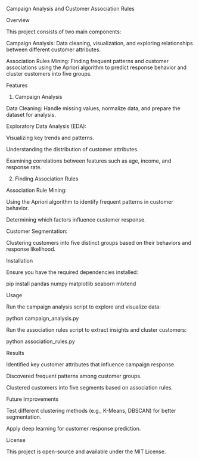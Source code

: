 Campaign Analysis and Customer Association Rules

Overview

This project consists of two main components:

Campaign Analysis: Data cleaning, visualization, and exploring relationships between different customer attributes.

Association Rules Mining: Finding frequent patterns and customer associations using the Apriori algorithm to predict response behavior and cluster customers into five groups.

Features

1. Campaign Analysis

Data Cleaning: Handle missing values, normalize data, and prepare the dataset for analysis.

Exploratory Data Analysis (EDA):

Visualizing key trends and patterns.

Understanding the distribution of customer attributes.

Examining correlations between features such as age, income, and response rate.

2. Finding Association Rules

Association Rule Mining:

Using the Apriori algorithm to identify frequent patterns in customer behavior.

Determining which factors influence customer response.

Customer Segmentation:

Clustering customers into five distinct groups based on their behaviors and response likelihood.

Installation

Ensure you have the required dependencies installed:

pip install pandas numpy matplotlib seaborn mlxtend

Usage

Run the campaign analysis script to explore and visualize data:

python campaign_analysis.py

Run the association rules script to extract insights and cluster customers:

python association_rules.py

Results

Identified key customer attributes that influence campaign response.

Discovered frequent patterns among customer groups.

Clustered customers into five segments based on association rules.

Future Improvements

Test different clustering methods (e.g., K-Means, DBSCAN) for better segmentation.

Apply deep learning for customer response prediction.

License

This project is open-source and available under the MIT License.
